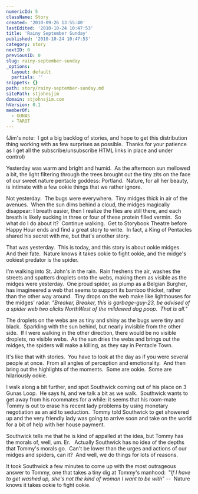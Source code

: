 ```yaml
---
numericId: 5
className: Story
created: '2010-09-26 13:55:40'
lastEdited: '2010-10-24 10:47:53'
title: 'Rainy September Sunday'
published: '2010-10-24 10:47:53'
category: story
nextID: 0
previousID: 0
slug: rainy-september-sunday
_options:
  layout: default
  partials: ''
snippets: {}
path: story/rainy-september-sunday.md
sitePath: stjohnsjim
domain: stjohnsjim.com
hVersion: 0.1
memberOf:
  - GUNAS
  - TAROT
---
```


(Jim's note: &nbsp;I got a big backlog of stories, and hope to get this distribution thing working with as few surprises as possible. &nbsp;Thanks for your patience as I get all the subscribe/unsubscribe HTML links in place and under control)

Yesterday was warm and bright and humid.&nbsp; As the afternoon sun mellowed a bit, the light filtering through the trees brought out the tiny zits on the face of our sweet nature pentacle goddess: Portland.&nbsp; Nature, for all her beauty, is intimate with a few ookie things that we rather ignore.

Not yesterday:&nbsp; The bugs were everywhere.&nbsp; Tiny midges thick in air of the avenues.&nbsp; When the sun dims behind a cloud, the midges magically disappear: I breath easier, then I realize the flies are still there, and each breath is likely sucking in three or four of these protein filled vermin.&nbsp; So what do I do about it?&nbsp; Continue walking.&nbsp; Get to Storybook Theatre before Happy Hour ends and find a great story to write.&nbsp; In fact, a King of Pentacles shared his secret with me, but that's another story.

That was yesterday.&nbsp; This is today, and this story is about ookie midges.&nbsp; And their fate.&nbsp; Nature knows it takes ookie to fight ookie, and the midge's ookiest predator is the spider.

I'm walking into St. John's in the rain.&nbsp; Rain freshens the air, washes the streets and spatters droplets onto the webs, making them as visible as the midges were yesterday.&nbsp; One proud spider, as plump as a Belgian Burgher, has imagineered a web that seems to support its bamboo thicket, rather than the other way around.&nbsp; Tiny drops on the web make like lighthouses for the midges' radar: _&quot;Breaker, Breaker, this is garbage-guy-23, be advised of a spider web two clicks NorthWest of the mildewed dog poop.&nbsp; That is all.&quot;_

The droplets on the webs are as tiny and shiny as the bugs were tiny and black.&nbsp; Sparkling with the sun behind, but nearly invisible from the other side.&nbsp; If I were walking in the other direction, there would be no visible droplets, no visible webs.&nbsp; As the sun dries the webs and brings out the midges, the spiders will make a killing, as they say in Pentacle Town.

It's like that with stories.&nbsp; You have to look at the day as if you were several people at once.&nbsp; From all angles of perception and emotionality.&nbsp; And then bring out the highlights of the moments.&nbsp; Some are ookie.&nbsp; Some are hilariously ookie.

I walk along a bit further, and spot Southwick coming out of his place on 3 Gunas Loop.&nbsp; He says hi, and we talk a bit as we walk.&nbsp; Southwick wants to get away from his roommates for a while: it seems that his room-mate Tommy is out to erase his recent lady problems by using monetary negotiation as an aid to seduction.&nbsp; Tommy told Southwick to get showered up and the very friendly lady was going to arrive soon and take on the world for a bit of help with her house payment.

Southwick tells me that he is kind of appalled at the idea, but Tommy has the morals of, well, um. Er. &nbsp; Actually Southwick has no idea of the depths that Tommy's morals go.&nbsp; Can't be lower than the urges and actions of our midges and spiders, can it?&nbsp; And well, we do things for lots of reasons.

It took Southwick a few minutes to come up with the most outrageous answer to Tommy, one that takes a tiny dig at Tommy's manhood:&nbsp; &quot;_If I have to get washed up, she's not the kind of woman I want to be with_&quot; --&nbsp; Nature knows it takes ookie to fight ookie.&nbsp; &nbsp;
